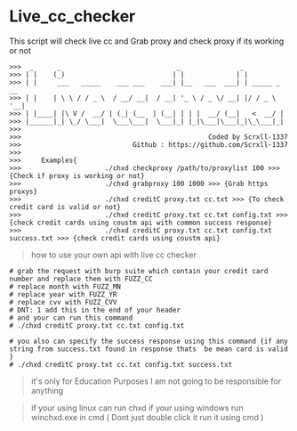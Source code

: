 # Live_cc_checker
This script will check live cc and Grab proxy and check proxy if its working or not
```
>>>  _      _                             _               _             
>>> | |    (_)                           | |             | |            
>>> | |     ___   _____    ___ ___    ___| |__   ___  ___| | _____ _ __ 
>>> | |    | \ \ / / _ \  / __/ __|  / __| '_ \ / _ \/ __| |/ / _ \ '__|
>>> | |____| |\ V /  __/ | (_| (__  | (__| | | |  __/ (__|   <  __/ |   
>>> |______|_| \_/ \___|  \___\___|  \___|_| |_|\___|\___|_|\_\___|_|   
>>>                                                                                  
>>>                                               Coded by Scrxll-1337
>>>                            Github : https://github.com/Scrxll-1337
>>>         
>>>     Examples{
>>>                     ./chxd checkproxy /path/to/proxylist 100 >>> {Check if proxy is working or not}
>>>                     ./chxd grabproxy 100 1000 >>> {Grab https proxys}
>>>                     ./chxd creditC proxy.txt cc.txt >>> {To check credit card is valid or not}
>>>                     ./chxd creditC proxy.txt cc.txt config.txt >>> {check credit cards using coustm api with common success response}
>>>                     ./chxd creditC proxy.txt cc.txt config.txt success.txt >>> {check credit cards using coustm api}
```

> how to use your own api with live cc checker

```
# grab the request with burp suite which contain your credit card number and replace them with FUZZ_CC 
# replace month with FUZZ_MN
# replace year with FUZZ_YR
# replace cvv with FUZZ_CVV
# DNT: 1 add this in the end of your header
# and your can run this command 
# ./chxd creditC proxy.txt cc.txt config.txt

# you also can specify the success response using this command {if any string from success.txt found in response thats  be mean card is valid }
# ./chxd creditC proxy.txt cc.txt config.txt success.txt
```
> it's only for Education Purposes
> I am not going to be responsible for anything

> if your using linux can run chxd
> if your using windows run winchxd.exe in cmd ( Dont just double click it run it using cmd )
